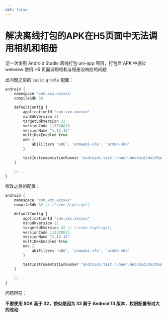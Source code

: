 ```yaml
---
cbf: false
---
```


# 解决离线打包的APK在H5页面中无法调用相机和相册

记一次使用 Android Studio 离线打包 uni-app 项目，打包后 APK 中通过 webview 使用 H5 页面调用相机与相册没响应的问题

出问题之前的 `build.gradle` 配置：

```js
android {
    namespace 'com.xxx.xxxxxx'
    compileSdk 33

    defaultConfig {
        applicationId "com.xxx.xxxxxx"
        minSdkVersion 21
        targetSdkVersion 33
        versionCode 113320013
        versionName "1.13.13"
        multiDexEnabled true
        ndk {
            abiFilters 'x86', 'armeabi-v7a', 'arm64-v8a'
        }

        testInstrumentationRunner "androidx.test.runner.AndroidJUnitRunner"
    }

    // ...
}
```

修改之后的配置：

```js
android {
    namespace 'com.xxx.xxxxxx'
    compileSdk 32 // [!code highlight]

    defaultConfig {
        applicationId "com.xxx.xxxxxx"
        minSdkVersion 21
        targetSdkVersion 32 // [!code highlight]
        versionCode 113320013
        versionName "1.13.13"
        multiDexEnabled true
        ndk {
            abiFilters 'x86', 'armeabi-v7a', 'arm64-v8a'
        }

        testInstrumentationRunner "androidx.test.runner.AndroidJUnitRunner"
    }
    
    // ...
}
```

问题所在：

**不要使用 SDK 高于 32，貌似是因为 33 属于 Android 13 版本，权限配置有过大的改动**
